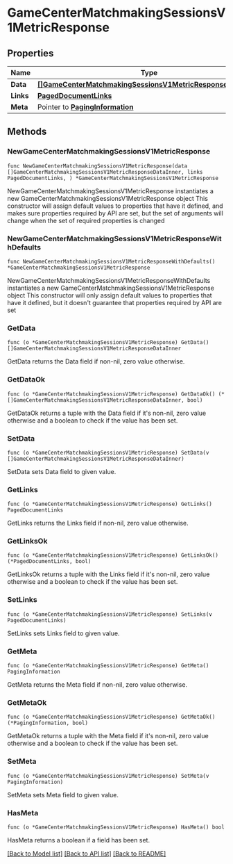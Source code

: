 # GameCenterMatchmakingSessionsV1MetricResponse

## Properties

Name | Type | Description | Notes
------------ | ------------- | ------------- | -------------
**Data** | [**[]GameCenterMatchmakingSessionsV1MetricResponseDataInner**](GameCenterMatchmakingSessionsV1MetricResponseDataInner.md) |  | 
**Links** | [**PagedDocumentLinks**](PagedDocumentLinks.md) |  | 
**Meta** | Pointer to [**PagingInformation**](PagingInformation.md) |  | [optional] 

## Methods

### NewGameCenterMatchmakingSessionsV1MetricResponse

`func NewGameCenterMatchmakingSessionsV1MetricResponse(data []GameCenterMatchmakingSessionsV1MetricResponseDataInner, links PagedDocumentLinks, ) *GameCenterMatchmakingSessionsV1MetricResponse`

NewGameCenterMatchmakingSessionsV1MetricResponse instantiates a new GameCenterMatchmakingSessionsV1MetricResponse object
This constructor will assign default values to properties that have it defined,
and makes sure properties required by API are set, but the set of arguments
will change when the set of required properties is changed

### NewGameCenterMatchmakingSessionsV1MetricResponseWithDefaults

`func NewGameCenterMatchmakingSessionsV1MetricResponseWithDefaults() *GameCenterMatchmakingSessionsV1MetricResponse`

NewGameCenterMatchmakingSessionsV1MetricResponseWithDefaults instantiates a new GameCenterMatchmakingSessionsV1MetricResponse object
This constructor will only assign default values to properties that have it defined,
but it doesn't guarantee that properties required by API are set

### GetData

`func (o *GameCenterMatchmakingSessionsV1MetricResponse) GetData() []GameCenterMatchmakingSessionsV1MetricResponseDataInner`

GetData returns the Data field if non-nil, zero value otherwise.

### GetDataOk

`func (o *GameCenterMatchmakingSessionsV1MetricResponse) GetDataOk() (*[]GameCenterMatchmakingSessionsV1MetricResponseDataInner, bool)`

GetDataOk returns a tuple with the Data field if it's non-nil, zero value otherwise
and a boolean to check if the value has been set.

### SetData

`func (o *GameCenterMatchmakingSessionsV1MetricResponse) SetData(v []GameCenterMatchmakingSessionsV1MetricResponseDataInner)`

SetData sets Data field to given value.


### GetLinks

`func (o *GameCenterMatchmakingSessionsV1MetricResponse) GetLinks() PagedDocumentLinks`

GetLinks returns the Links field if non-nil, zero value otherwise.

### GetLinksOk

`func (o *GameCenterMatchmakingSessionsV1MetricResponse) GetLinksOk() (*PagedDocumentLinks, bool)`

GetLinksOk returns a tuple with the Links field if it's non-nil, zero value otherwise
and a boolean to check if the value has been set.

### SetLinks

`func (o *GameCenterMatchmakingSessionsV1MetricResponse) SetLinks(v PagedDocumentLinks)`

SetLinks sets Links field to given value.


### GetMeta

`func (o *GameCenterMatchmakingSessionsV1MetricResponse) GetMeta() PagingInformation`

GetMeta returns the Meta field if non-nil, zero value otherwise.

### GetMetaOk

`func (o *GameCenterMatchmakingSessionsV1MetricResponse) GetMetaOk() (*PagingInformation, bool)`

GetMetaOk returns a tuple with the Meta field if it's non-nil, zero value otherwise
and a boolean to check if the value has been set.

### SetMeta

`func (o *GameCenterMatchmakingSessionsV1MetricResponse) SetMeta(v PagingInformation)`

SetMeta sets Meta field to given value.

### HasMeta

`func (o *GameCenterMatchmakingSessionsV1MetricResponse) HasMeta() bool`

HasMeta returns a boolean if a field has been set.


[[Back to Model list]](../README.md#documentation-for-models) [[Back to API list]](../README.md#documentation-for-api-endpoints) [[Back to README]](../README.md)


